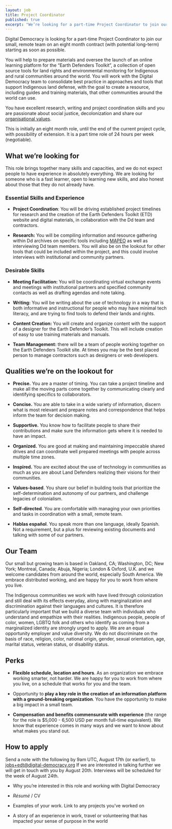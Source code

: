 ```yaml
---
layout: job
title: Project Coordinator
published: true
excerpt: "We’re looking for a part-time Project Coordinator to join our small, remote team on an eight month contract (with potential long-term) starting as soon as possible to prepare materials and oversee the launch of an online learning platform for the 'Earth Defenders Toolkit'"
---
```

Digital Democracy is looking for a part-time Project Coordinator to join
our small, remote team on an eight month contract (with potential
long-term) starting as soon as possible.

You will help to prepare materials and oversee the launch of an online
learning platform for the “Earth Defenders Toolkit”, a collection of
open source tools for land rights and environmental monitoring for
Indigenous and rural communities around the world. You will work with
the Digital Democracy team to consolidate best practice in approaches
and tools that support Indigenous land defense, with the goal to create
a resource, including guides and training materials, that other
communities around the world can use.

You have excellent research, writing and project coordination skills and
you are passionate about social justice, decolonization and share our
[organisational values](https://www.digital-democracy.org/values/).

This is initially an eight month role, until the end of the current
project cycle, with possibility of extension. It is a part time role of
24 hours per week (negotiable).

## What we’re looking for

This role brings together many skills and capacities, and we do not
expect people to have experience in absolutely everything. We are
looking for someone who is a fast learner, open to learning new skills,
and also honest about those that they do not already have.

### Essential Skills and Experience

- **Project Coordination**: You will be driving established project
timelines for research and the creation of the Earth Defenders
Toolkit (ETD) website and digital materials, in collaboration with
the Dd team and contractors.

- **Research:** You will be compiling information and resource
gathering within Dd archives on specific tools including
[MAPEO](http://www.mapeo.app) as
well as interviewing Dd team members. You will also be on the
lookout for other tools that could be included within the project,
and this could involve interviews with institutional and community
partners.

### Desirable Skills

- **Meeting Facilitation:** You will be coordinating virtual
exchange events and meetings with institutional partners and
specified community contacts as well as drafting agendas and note
taking.

- **Writing:** You will be writing about the use of technology in a
way that is both informative and instructional for people who may
have minimal tech literacy, and are trying to find tools to defend
their lands and rights.

- **Content Creation:** You will create and organize content with
the support of a designer for the Earth Defender’s Toolkit. This
will include creation of easy to use training materials and
manuals.

- **Team Management:** there will be a team of people working
together on the Earth Defenders Toolkit site. At times you may be
the best placed person to manage contractors such as designers or
web developers.

## Qualities we’re on the lookout for

- **Precise.** You are a master of timing. You can take a project
timeline and make all the moving parts come together by
communicating clearly and identifying specifics to collaborators.

- **Concise.** You are able to take in a wide variety of
information, discern what is most relevant and prepare notes and
correspondence that helps inform the team for decision making.

- **Supportive.** You know how to facilitate people to share their
contributions and make sure the information gets where it is
needed to have an impact.

- **Organized.** You are good at making and maintaining impeccable
shared drives and can coordinate well prepared meetings with
people across multiple time zones.

- **Inspired.** You are excited about the use of technology in
communities as much as you are about Land Defenders realizing
their visions for their communities.

- **Values-based**. You share our belief in building tools that
prioritize the self-determination and autonomy of our partners,
and challenge legacies of colonialism.

- **Self-directed**. You are comfortable with managing your own
priorities and tasks in coordination with a small, remote team.

- **Hablas español**. You speak more than one language, ideally
Spanish. Not a requirement, but a plus for reviewing existing
documents and talking with some of our partners.

## Our Team

Our small but growing team is based in Oakland, CA; Washington, DC; New
York; Montreal, Canada; Abuja, Nigeria; London & Oxford, U.K. and we
welcome candidates from around the world, especially South America. We
embrace distributed working, and are happy for you to work from where
you live.

The Indigenous communities we work with have lived through colonization
and still deal with its effects everyday, along with marginalization and
discrimination against their languages and cultures. It is therefore
particularly important that we build a diverse team with individuals who
understand and empathize with their realities. Indigenous people, people
of color, women, LGBTQ folk and others who identify as coming from a
marginalized identity are strongly urged to apply. We are an equal
opportunity employer and value diversity. We do not discriminate on the
basis of race, religion, color, national origin, gender, sexual
orientation, age, marital status, veteran status, or disability status.

## Perks

- **Flexible schedule, location and hours**. As an organization we
embrace working smarter, not harder. We are happy for you to work
from where you live, on a schedule that works for you and the
team.

- Opportunity to **play a key role in the creation of an information
platform with a ground-breaking organization**. You have the
opportunity to make a big impact in a small team.

- **Compensation and benefits commensurate with experience** (the
range for the role is $5,000 - 6,500 USD per month full-time
equivalent). We know that experience comes in many ways and we
want to know about what makes you stand out.

## How to apply

Send a note with the following by 9am UTC, August 17th (or earlier!), to
[jobs+edt@digital-democracy.org](mailto:jobs+edt@digital-democracy.org) If we
are interested in talking further we will get in touch with you by August 20th.
Interviews will be scheduled for the week of August 24th.

- Why you’re interested in this role and working with Digital
Democracy

- *Résumé* / CV

- Examples of your work. Link to any projects you’ve worked on

- A story of an experience in work, travel or volunteering that has
impacted your sense of purpose in the world
